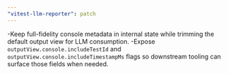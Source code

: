 ```yaml
---
"vitest-llm-reporter": patch
---
```


-Keep full-fidelity console metadata in internal state while trimming the default output view for LLM consumption.
-Expose `outputView.console.includeTestId` and `outputView.console.includeTimestampMs` flags so downstream tooling can surface those fields when needed.
